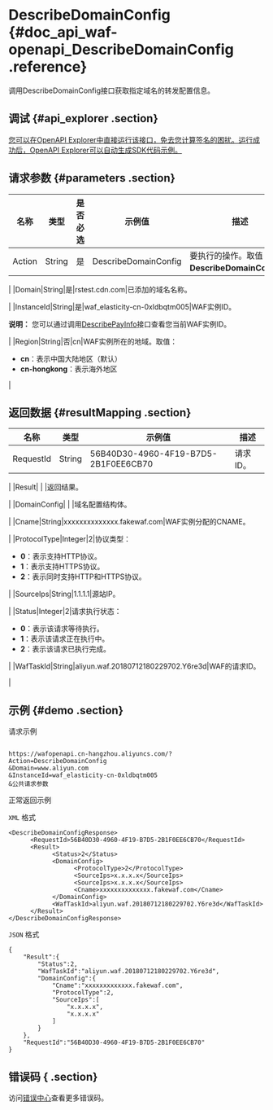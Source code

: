 # DescribeDomainConfig {#doc_api_waf-openapi_DescribeDomainConfig .reference}

调用DescribeDomainConfig接口获取指定域名的转发配置信息。

## 调试 {#api_explorer .section}

[您可以在OpenAPI Explorer中直接运行该接口，免去您计算签名的困扰。运行成功后，OpenAPI Explorer可以自动生成SDK代码示例。](https://api.aliyun.com/#product=waf-openapi&api=DescribeDomainConfig&type=RPC&version=2018-01-17)

## 请求参数 {#parameters .section}

|名称|类型|是否必选|示例值|描述|
|--|--|----|---|--|
|Action|String|是|DescribeDomainConfig|要执行的操作。取值：**DescribeDomainConfig**。

 |
|Domain|String|是|rstest.cdn.com|已添加的域名名称。

 |
|InstanceId|String|是|waf\_elasticity-cn-0xldbqtm005|WAF实例ID。

 **说明：** 您可以通过调用[DescribePayInfo](~~86651~~)接口查看您当前WAF实例ID。

 |
|Region|String|否|cn|WAF实例所在的地域。取值：

 -   **cn**：表示中国大陆地区（默认）
-   **cn-hongkong**：表示海外地区

 |

## 返回数据 {#resultMapping .section}

|名称|类型|示例值|描述|
|--|--|---|--|
|RequestId|String|56B40D30-4960-4F19-B7D5-2B1F0EE6CB70|请求ID。

 |
|Result| | |返回结果。

 |
|DomainConfig| | |域名配置结构体。

 |
|Cname|String|xxxxxxxxxxxxxx.fakewaf.com|WAF实例分配的CNAME。

 |
|ProtocolType|Integer|2|协议类型：

 -   **0**：表示支持HTTP协议。
-   **1**：表示支持HTTPS协议。
-   **2**：表示同时支持HTTP和HTTPS协议。

 |
|SourceIps|String|1.1.1.1|源站IP。

 |
|Status|Integer|2|请求执行状态：

 -   **0**：表示该请求等待执行。
-   **1**：表示该请求正在执行中。
-   **2**：表示该请求已执行完成。

 |
|WafTaskId|String|aliyun.waf.20180712180229702.Y6re3d|WAF的请求ID。

 |

## 示例 {#demo .section}

请求示例

``` {#request_demo}

https://wafopenapi.cn-hangzhou.aliyuncs.com/?Action=DescribeDomainConfig
&Domain=www.aliyun.com
&InstanceId=waf_elasticity-cn-0xldbqtm005
&公共请求参数

```

正常返回示例

`XML` 格式

``` {#xml_return_success_demo}
<DescribeDomainConfigResponse>
      <RequestId>56B40D30-4960-4F19-B7D5-2B1F0EE6CB70</RequestId>
      <Result>
            <Status>2</Status>
            <DomainConfig>
                  <ProtocolType>2</ProtocolType>
                  <SourceIps>x.x.x.x</SourceIps>
                  <SourceIps>x.x.x.x</SourceIps>
                  <Cname>xxxxxxxxxxxxxx.fakewaf.com</Cname>
            </DomainConfig>
            <WafTaskId>aliyun.waf.20180712180229702.Y6re3d</WafTaskId>
      </Result>
</DescribeDomainConfigResponse>
```

`JSON` 格式

``` {#json_return_success_demo}
{
	"Result":{
		"Status":2,
		"WafTaskId":"aliyun.waf.20180712180229702.Y6re3d",
		"DomainConfig":{
			"Cname":"xxxxxxxxxxxxx.fakewaf.com",
			"ProtocolType":2,
			"SourceIps":[
				"x.x.x.x",
				"x.x.x.x"
			]
		}
	},
	"RequestId":"56B40D30-4960-4F19-B7D5-2B1F0EE6CB70"
}
```

## 错误码 { .section}

访问[错误中心](https://error-center.aliyun.com/status/product/waf-openapi)查看更多错误码。

